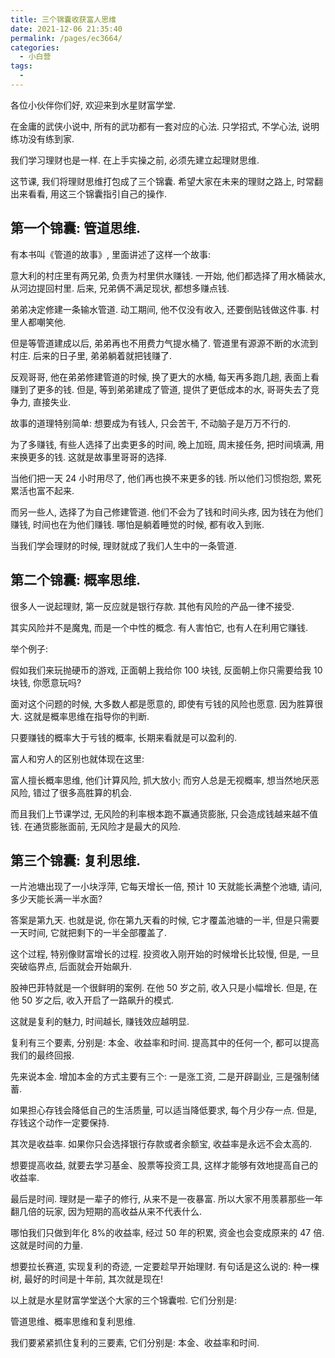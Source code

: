 ```yaml
---
title: 三个锦囊收获富人思维
date: 2021-12-06 21:35:40
permalink: /pages/ec3664/
categories:
  - 小白营
tags:
  -
---
```


各位小伙伴你们好, 欢迎来到水星财富学堂.

在金庸的武侠小说中, 所有的武功都有一套对应的心法. 只学招式, 不学心法, 说明练功没有练到家.

我们学习理财也是一样. 在上手实操之前, 必须先建立起理财思维.

这节课, 我们将理财思维打包成了三个锦囊. 希望大家在未来的理财之路上, 时常翻出来看看, 用这三个锦囊指引自己的操作.

## 第一个锦囊: 管道思维.

有本书叫《管道的故事》, 里面讲述了这样一个故事:

意大利的村庄里有两兄弟, 负责为村里供水赚钱. 一开始, 他们都选择了用水桶装水, 从河边提回村里. 后来, 兄弟俩不满足现状, 都想多赚点钱.

弟弟决定修建一条输水管道. 动工期间, 他不仅没有收入, 还要倒贴钱做这件事. 村里人都嘲笑他.

但是等管道建成以后, 弟弟再也不用费力气提水桶了. 管道里有源源不断的水流到村庄. 后来的日子里, 弟弟躺着就把钱赚了.

反观哥哥, 他在弟弟修建管道的时候, 换了更大的水桶, 每天再多跑几趟, 表面上看赚到了更多的钱. 但是, 等到弟弟建成了管道, 提供了更低成本的水, 哥哥失去了竞争力, 直接失业.

故事的道理特别简单: 想要成为有钱人, 只会苦干, 不动脑子是万万不行的.

为了多赚钱, 有些人选择了出卖更多的时间, 晚上加班, 周末接任务, 把时间填满, 用来换更多的钱. 这就是故事里哥哥的选择.

当他们把一天 24 小时用尽了, 他们再也换不来更多的钱. 所以他们习惯抱怨, 累死累活也富不起来.

而另一些人, 选择了为自己修建管道. 他们不会为了钱和时间头疼, 因为钱在为他们赚钱, 时间也在为他们赚钱. 哪怕是躺着睡觉的时候, 都有收入到账.

当我们学会理财的时候, 理财就成了我们人生中的一条管道.

## 第二个锦囊: 概率思维.

很多人一说起理财, 第一反应就是银行存款. 其他有风险的产品一律不接受.

其实风险并不是魔鬼, 而是一个中性的概念. 有人害怕它, 也有人在利用它赚钱.

举个例子:

假如我们来玩抛硬币的游戏, 正面朝上我给你 100 块钱, 反面朝上你只需要给我 10 块钱, 你愿意玩吗?

面对这个问题的时候, 大多数人都是愿意的, 即使有亏钱的风险也愿意. 因为胜算很大. 这就是概率思维在指导你的判断.

只要赚钱的概率大于亏钱的概率, 长期来看就是可以盈利的.

富人和穷人的区别也就体现在这里:

富人擅长概率思维, 他们计算风险, 抓大放小; 而穷人总是无视概率, 想当然地厌恶风险, 错过了很多高胜算的机会.

而且我们上节课学过, 无风险的利率根本跑不赢通货膨胀, 只会造成钱越来越不值钱. 在通货膨胀面前, 无风险才是最大的风险.

## 第三个锦囊: 复利思维.

一片池塘出现了一小块浮萍, 它每天增长一倍, 预计 10 天就能长满整个池塘, 请问, 多少天能长满一半水面?

答案是第九天. 也就是说, 你在第九天看的时候, 它才覆盖池塘的一半, 但是只需要一天时间, 它就把剩下的一半全部覆盖了.

这个过程, 特别像财富增长的过程. 投资收入刚开始的时候增长比较慢, 但是, 一旦突破临界点, 后面就会开始飙升.

股神巴菲特就是一个很鲜明的案例. 在他 50 岁之前, 收入只是小幅增长. 但是, 在他 50 岁之后, 收入开启了一路飙升的模式.

这就是复利的魅力, 时间越长, 赚钱效应越明显.

复利有三个要素, 分别是: 本金、收益率和时间. 提高其中的任何一个, 都可以提高我们的最终回报.

先来说本金. 增加本金的方式主要有三个: 一是涨工资, 二是开辟副业, 三是强制储蓄.

如果担心存钱会降低自己的生活质量, 可以适当降低要求, 每个月少存一点. 但是, 存钱这个动作一定要保持.

其次是收益率. 如果你只会选择银行存款或者余额宝, 收益率是永远不会太高的.

想要提高收益, 就要去学习基金、股票等投资工具, 这样才能够有效地提高自己的收益率.

最后是时间. 理财是一辈子的修行, 从来不是一夜暴富. 所以大家不用羡慕那些一年翻几倍的玩家, 因为短期的高收益从来不代表什么.

哪怕我们只做到年化 8%的收益率, 经过 50 年的积累, 资金也会变成原来的 47 倍. 这就是时间的力量.

想要拉长赛道, 实现复利的奇迹, 一定要趁早开始理财. 有句话是这么说的: 种一棵树, 最好的时间是十年前, 其次就是现在!

以上就是水星财富学堂送个大家的三个锦囊啦. 它们分别是:

管道思维、概率思维和复利思维.

我们要紧紧抓住复利的三要素, 它们分别是: 本金、收益率和时间.
